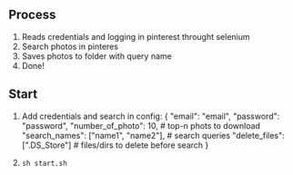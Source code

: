 ## Process
1) Reads credentials and logging in pinterest throught selenium
2) Search photos in pinteres
3) Saves photos to folder with query name
4) Done!

## Start
1. Add credentials and search in config:
{
  "email": "email",
  "password": "password",
  "number_of_photo": 10,  # top-n phots to download
  "search_names": ["name1", "name2"],  # search queries
  "delete_files": [".DS_Store"]  # files/dirs to delete before search
}

2. ```sh start.sh```
